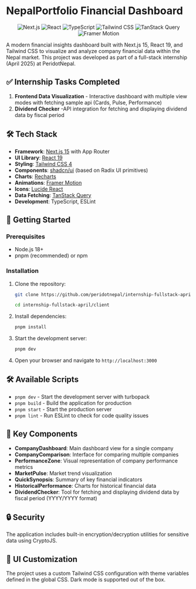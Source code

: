 # NepalPortfolio Financial Dashboard

<div align="center">
  <img src="https://img.shields.io/badge/Next.js%2015-000000?style=for-the-badge&logo=next.js&logoColor=white" alt="Next.js" />
  <img src="https://img.shields.io/badge/React%2019-61DAFB?style=for-the-badge&logo=react&logoColor=black" alt="React" />
  <img src="https://img.shields.io/badge/TypeScript-3178C6?style=for-the-badge&logo=typescript&logoColor=white" alt="TypeScript" />
  <img src="https://img.shields.io/badge/Tailwind%20CSS%204-38B2AC?style=for-the-badge&logo=tailwind-css&logoColor=white" alt="Tailwind CSS" />
  <img src="https://img.shields.io/badge/TanStack%20Query-FF4154?style=for-the-badge&logo=react-query&logoColor=white" alt="TanStack Query" />
  <img src="https://img.shields.io/badge/Framer%20Motion-0055FF?style=for-the-badge&logo=framer&logoColor=white" alt="Framer Motion" />
</div>

A modern financial insights dashboard built with Next.js 15, React 19, and Tailwind CSS to visualize and analyze company financial data within the Nepal market. This project was developed as part of a full-stack internship (April 2025) at PeridotNepal.

## ✅ Internship Tasks Completed

1. **Frontend Data Visualization** - Interactive dashboard with multiple view modes with fetching sample api (Cards, Pulse, Performance)
2. **Dividend Checker** -API integration for fetching and displaying dividend data by fiscal period

## 🛠️ Tech Stack

- **Framework**: [Next.js 15](https://nextjs.org/) with App Router
- **UI Library**: [React 19](https://react.dev/)
- **Styling**: [Tailwind CSS 4](https://tailwindcss.com/)
- **Components**: [shadcn/ui](https://ui.shadcn.com/) (based on Radix UI primitives)
- **Charts**: [Recharts](https://recharts.org/)
- **Animations**: [Framer Motion](https://www.framer.com/motion/)
- **Icons**: [Lucide React](https://lucide.dev/)
- **Data Fetching**: [TanStack Query](https://tanstack.com/query/latest)
- **Development**: TypeScript, ESLint

## 🚀 Getting Started

### Prerequisites

- Node.js 18+
- pnpm (recommended) or npm

### Installation

1. Clone the repository:

   ```bash
   git clone https://github.com/peridotnepal/internship-fullstack-april/tree/rahul-chaudhary

   cd internship-fullstack-april/client
   ```

2. Install dependencies:

   ```bash
   pnpm install
   ```

3. Start the development server:

   ```bash
   pnpm dev
   ```

4. Open your browser and navigate to `http://localhost:3000`

## 🛠️ Available Scripts

- `pnpm dev` - Start the development server with turbopack
- `pnpm build` - Build the application for production
- `pnpm start` - Start the production server
- `pnpm lint` - Run ESLint to check for code quality issues

## 📱 Key Components

- **CompanyDashboard**: Main dashboard view for a single company
- **CompanyComparison**: Interface for comparing multiple companies
- **PerformanceZone**: Visual representation of company performance metrics
- **MarketPulse**: Market trend visualization
- **QuickSynopsis**: Summary of key financial indicators
- **HistoricalPerformance**: Charts for historical financial data
- **DividendChecker**: Tool for fetching and displaying dividend data by fiscal period (YYYY/YYYY format)

## 🔒 Security

The application includes built-in encryption/decryption utilities for sensitive data using CryptoJS.

## 🎨 UI Customization

The project uses a custom Tailwind CSS configuration with theme variables defined in the global CSS. Dark mode is supported out of the box.
